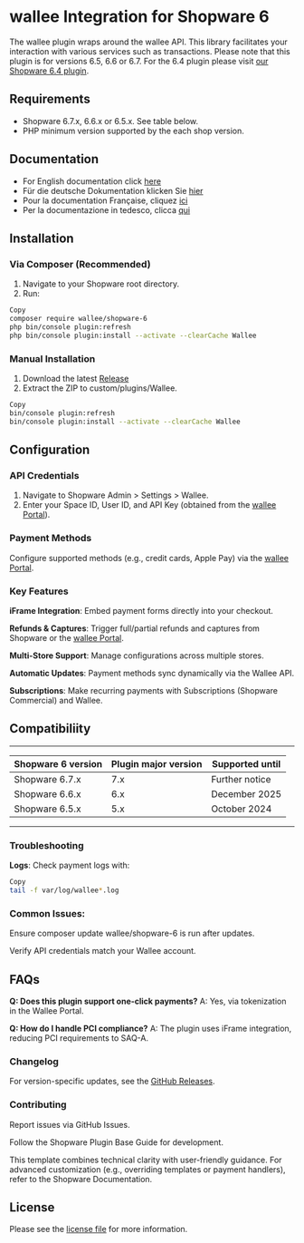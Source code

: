 

wallee Integration for Shopware 6
=============================

The wallee plugin wraps around the wallee API. This library facilitates your interaction with various services such as transactions.
Please note that this plugin is for versions 6.5, 6.6 or 6.7. For the 6.4 plugin please visit [our Shopware 6.4 plugin](https://github.com/wallee-payment/shopware-6-4).

## Requirements

- Shopware 6.7.x, 6.6.x or 6.5.x. See table below.
- PHP minimum version supported by the each shop version.

## Documentation

- For English documentation click [here](@WalleeDocPath(/docs/en/documentation.html))
- Für die deutsche Dokumentation klicken Sie [hier](@WalleeDocPath(/docs/de/documentation.html))
- Pour la documentation Française, cliquez [ici](@WalleeDocPath(/docs/fr/documentation.html))
- Per la documentazione in tedesco, clicca [qui](@WalleeDocPath(/docs/it/documentation.html))

## Installation

### **Via Composer (Recommended)**  
1. Navigate to your Shopware root directory.
2. Run:

```bash
Copy
composer require wallee/shopware-6
php bin/console plugin:refresh
php bin/console plugin:install --activate --clearCache Wallee
```

### Manual Installation

1. Download the latest [Release](../../releases)
2. Extract the ZIP to custom/plugins/Wallee.

```bash
Copy
bin/console plugin:refresh  
bin/console plugin:install --activate --clearCache Wallee
```

## Configuration
### API Credentials

1. Navigate to Shopware Admin > Settings > Wallee.
2. Enter your Space ID, User ID, and API Key (obtained from the [wallee Portal](https://app-wallee.com/)).

### Payment Methods

Configure supported methods (e.g., credit cards, Apple Pay) via the [wallee Portal](https://app-wallee.com/).

### Key Features
**iFrame Integration**: Embed payment forms directly into your checkout.

**Refunds & Captures**: Trigger full/partial refunds and captures from Shopware or the [wallee Portal](https://app-wallee.com/).

**Multi-Store Support**: Manage configurations across multiple stores.

**Automatic Updates**: Payment methods sync dynamically via the Wallee API.

**Subscriptions**: Make recurring payments with Subscriptions (Shopware Commercial) and Wallee.

## Compatibiliity

___________________________________________________________________________________
| Shopware 6 version            | Plugin major version   | Supported until        |
|-------------------------------|------------------------|------------------------|
| Shopware 6.7.x                | 7.x                    | Further notice         |
| Shopware 6.6.x                | 6.x                    | December 2025          |
| Shopware 6.5.x                | 5.x                    | October 2024           |
-----------------------------------------------------------------------------------

### Troubleshooting
**Logs**: Check payment logs with:

```bash
Copy
tail -f var/log/wallee*.log
```
### Common Issues:

Ensure composer update wallee/shopware-6 is run after updates.

Verify API credentials match your Wallee account.

## FAQs
**Q: Does this plugin support one-click payments?**
A: Yes, via tokenization in the Wallee Portal.

**Q: How do I handle PCI compliance?**
A: The plugin uses iFrame integration, reducing PCI requirements to SAQ-A.

### Changelog
For version-specific updates, see the [GitHub Releases](https://github.com/wallee-payment/shopware-6/releases).

### Contributing
Report issues via GitHub Issues.

Follow the Shopware Plugin Base Guide for development.

This template combines technical clarity with user-friendly guidance. For advanced customization (e.g., overriding templates or payment handlers), refer to the Shopware Documentation.

## License

Please see the [license file](https://github.com/wallee-payment/shopware-6/blob/master/LICENSE.txt) for more information.
